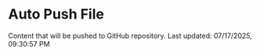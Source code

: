 # Auto Push File

Content that will be pushed to GitHub repository.
Last updated: 07/17/2025, 09:30:57 PM